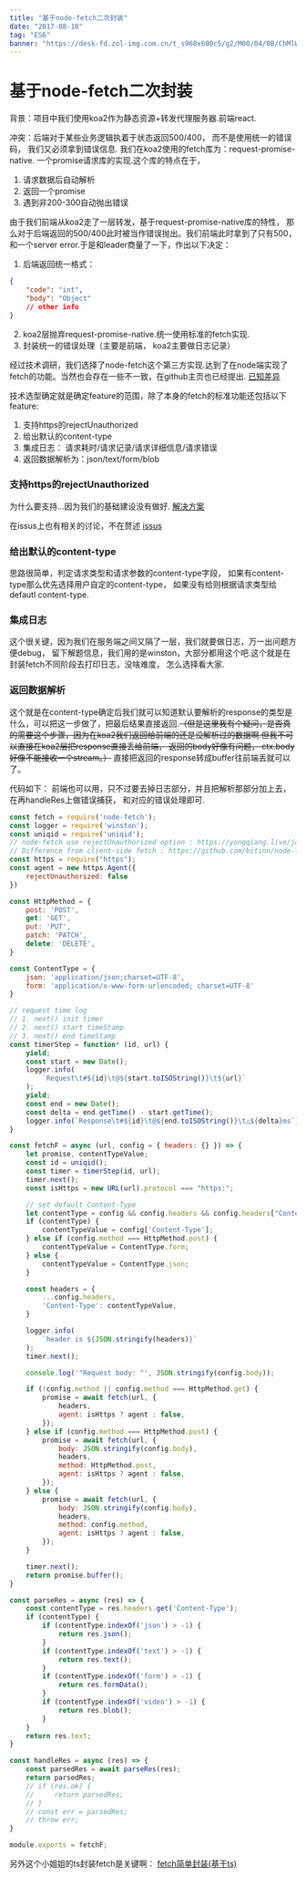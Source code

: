 ```yaml
---
title: "基于node-fetch二次封装"
date: "2017-08-10"
tag: "ES6"
banner: "https://desk-fd.zol-img.com.cn/t_s960x600c5/g2/M00/04/0B/ChMlWl0-oHmIDZvqAAdz3RsOKEYAAMMNwPQhEkAB3P1417.jpg"
---
```


# 基于node-fetch二次封装

背景：项目中我们使用koa2作为静态资源+转发代理服务器.前端react.

冲突：后端对于某些业务逻辑执着于状态返回500/400， 而不是使用统一的错误码， 我们又必须拿到错误信息.
我们在koa2使用的fetch库为：request-promise-native. 一个promise请求库的实现.这个库的特点在于，
1. 请求数据后自动解析
2. 返回一个promise
3. 遇到非200-300自动抛出错误

由于我们前端从koa2走了一层转发，基于request-promise-native库的特性， 那么对于后端返回的500/400此时被当作错误抛出。我们前端此时拿到了只有500， 和一个server error.于是和leader商量了一下，作出以下决定：
1. 后端返回统一格式：
```json
{
    "code": "int",
    "body": "Object"
    // other info
}
```
2. koa2层抛弃request-promise-native.统一使用标准的fetch实现.
3. 封装统一的错误处理（主要是前端， koa2主要做日志记录）

经过技术调研，我们选择了node-fetch这个第三方实现.达到了在node端实现了fetch的功能。当然也会存在一些不一致，在github主页也已经提出.
[已知差异](https://github.com/bitinn/node-fetch/blob/master/LIMITS.md)

技术选型确定就是确定feature的范围，除了本身的fetch的标准功能还包括以下feature:
1. 支持https的rejectUnauthorized
2. 给出默认的content-type
3. 集成日志： 请求耗时/请求记录/请求详细信息/请求错误
4. 返回数据解析为：json/text/form/blob

### 支持https的rejectUnauthorized 
为什么要支持...因为我们的基础建设没有做好.  [解决方案](https://yongqiang.live/javascript/node-fetch/)

在issus上也有相关的讨论，不在赘述
[issus](https://github.com/bitinn/node-fetch/issues/453)


### 给出默认的content-type
思路很简单，判定请求类型和请求参数的content-type字段， 如果有content-type那么优先选择用户自定的content-type， 如果没有给则根据请求类型给defautl content-type.

### 集成日志
这个很关键，因为我们在服务端之间又隔了一层，我们就要做日志，万一出问题方便debug， 留下解题信息，我们用的是winston，大部分都用这个吧.这个就是在封装fetch不同阶段去打印日志，没啥难度， 怎么选择看大家.

### 返回数据解析
这个就是在content-type确定后我们就可以知道默认要解析的response的类型是什么，可以把这一步做了，把最后结果直接返回.~~（但是这里我有个疑问，是否真的需要这个步骤，因为在koa2我们返回给前端的还是没解析过的数据啊.但我不可以直接在koa2层把response直接丢给前端， 返回的body好像有问题， ctx.body好像不能接收一个stream。）~~ 直接把返回的response转成buffer往前端丢就可以了。


代码如下：
前端也可以用，只不过要去掉日志部分，并且把解析那部分加上去，在再handleRes上做错误捕获， 和对应的错误处理即可.
```js
const fetch = require('node-fetch');
const logger = require('winston');
const uniqid = require('uniqid');
// node-fetch use rejectUnauthorized option : https://yongqiang.live/javascript/node-fetch/
// Difference from client-side fetch : https://github.com/bitinn/node-fetch/blob/master/LIMITS.md
const https = require("https");
const agent = new https.Agent({
    rejectUnauthorized: false
})

const HttpMethod = {
    post: 'POST',
    get: 'GET',
    put: 'PUT',
    patch: 'PATCH',
    delete: 'DELETE',
}

const ContentType = {
    json: 'application/json;charset=UTF-8',
    form: 'application/x-www-form-urlencoded; charset=UTF-8'
}

// request time log
// 1. next() init timer
// 2. next() start timeStamp
// 3. next() end timeStamp
const timerStep = function* (id, url) {
    yield;
    const start = new Date();
    logger.info(
        `Request\t#${id}\t@${start.toISOString()}\t${url}`
    );
    yield;
    const end = new Date();
    const delta = end.getTime() - start.getTime();
    logger.info(`Response\t#${id}\t@${end.toISOString()}\t△${delta}ms`);
}

const fetchF = async (url, config = { headers: {} }) => {
    let promise, contentTypeValue;
    const id = uniqid();
    const timer = timerStep(id, url);
    timer.next();
    const isHttps = new URL(url).protocol === "https:";

    // set default Content-Type
    let contentType = config && config.headers && config.headers["Content-Type"];
    if (contentType) {
        contentTypeValue = config['Content-Type'];
    } else if (config.method === HttpMethod.post) {
        contentTypeValue = ContentType.form;
    } else {
        contentTypeValue = ContentType.json;
    }

    const headers = {
        ...config.headers,
        'Content-Type': contentTypeValue,
    }

    logger.info(
        `header is ${JSON.stringify(headers)}`
    );
    timer.next();

    console.log('"Request body: "', JSON.stringify(config.body));

    if (!config.method || config.method === HttpMethod.get) {
        promise = await fetch(url, {
            headers,
            agent: isHttps ? agent : false,
        });
    } else if (config.method === HttpMethod.post) {
        promise = await fetch(url, {
            body: JSON.stringify(config.body),
            headers,
            method: HttpMethod.post,
            agent: isHttps ? agent : false,
        });
    } else {
        promise = await fetch(url, {
            body: JSON.stringify(config.body),
            headers,
            method: config.method,
            agent: isHttps ? agent : false,
        });
    }

    timer.next();
    return promise.buffer();
}

const parseRes = async (res) => {
    const contentType = res.headers.get('Content-Type');
    if (contentType) {
        if (contentType.indexOf('json') > -1) {
            return res.json();
        }
        if (contentType.indexOf('text') > -1) {
            return res.text();
        }
        if (contentType.indexOf('form') > -1) {
            return res.formData();
        }
        if (contentType.indexOf('video') > -1) {
            return res.blob();
        }
    }
    return res.text;
}

const handleRes = async (res) => {
    const parsedRes = await parseRes(res);
    return parsedRes;
    // if (res.ok) {
    //     return parsedRes;
    // }
    // const err = parsedRes;
    // throw err;
}

module.exports = fetchF;
```

另外这个小姐姐的ts封装fetch是关键啊：
[fetch简单封装(基于ts)](https://juejin.im/post/5bed21e36fb9a049b77fee1f)
